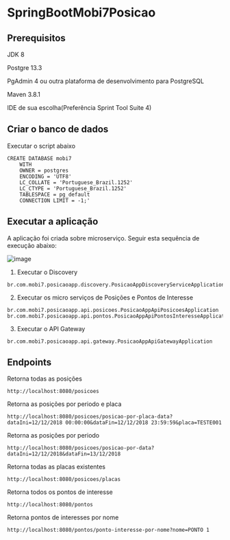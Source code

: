 # SpringBootMobi7Posicao

## Prerequisitos
JDK 8

Postgre 13.3

PgAdmin 4  ou outra plataforma de desenvolvimento para PostgreSQL

Maven 3.8.1

IDE de sua escolha(Preferência Sprint Tool Suite 4)

## Criar o banco de dados
Executar o script abaixo
```
CREATE DATABASE mobi7
    WITH 
    OWNER = postgres
    ENCODING = 'UTF8'
    LC_COLLATE = 'Portuguese_Brazil.1252'
    LC_CTYPE = 'Portuguese_Brazil.1252'
    TABLESPACE = pg_default
    CONNECTION LIMIT = -1;'
```    
    
## Executar a aplicação
A aplicação foi criada sobre microserviço. Seguir esta sequência de execução abaixo:

![image](https://user-images.githubusercontent.com/16020782/133161225-f44085f4-2b7f-43c3-b45f-9bf7762fee4b.png)

1. Executar o Discovery
```shell script
br.com.mobi7.posicaoapp.discovery.PosicaoAppDiscoveryServiceApplication
```

2. Executar os micro serviços de Posições e Pontos de Interesse
```shell script
br.com.mobi7.posicaoapp.api.posicoes.PosicaoAppApiPosicoesApplication
br.com.mobi7.posicaoapp.api.pontos.PosicaoAppApiPontosInteresseApplication
```

3. Executar o API Gateway
```shell script
br.com.mobi7.posicaoapp.api.gateway.PosicaoAppApiGatewayApplication
```

## Endpoints
Retorna todas as posições
```shell script
http://localhost:8080/posicoes
```
Retorna as posições por periodo e placa
```shell script
http://localhost:8080/posicoes/posicao-por-placa-data?dataIni=12/12/2018 00:00:00&dataFin=12/12/2018 23:59:59&placa=TESTE001
```

Retorna as posições por periodo
```shell script
http://localhost:8080/posicoes/posicao-por-data?dataIni=12/12/2018&dataFin=13/12/2018
```

Retorna todas as placas existentes
```shell script
http://localhost:8080/posicoes/placas
```

Retorna todos os pontos de interesse
```shell script
http://localhost:8080/pontos
```

Retorna pontos de interesses por nome
```shell script
http://localhost:8080/pontos/ponto-interesse-por-nome?nome=PONTO 1
```


